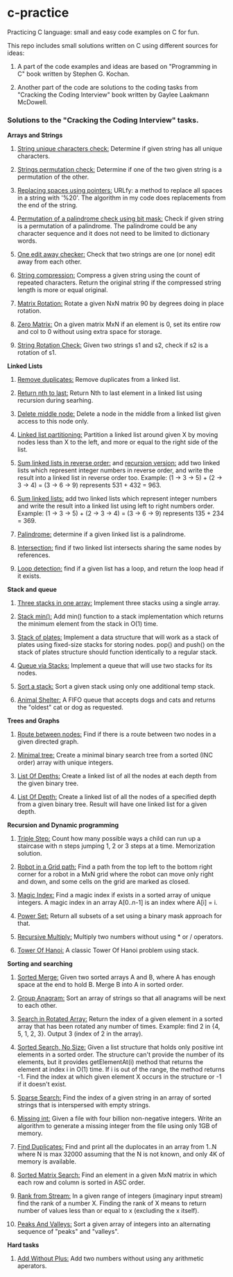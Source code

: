 # c-practice
Practicing C language: small and easy code examples on C for fun.

This repo includes small solutions written on C using different sources for ideas:

1. A part of the code examples and ideas are based on "Programming in C" book written by Stephen G. Kochan.

2. Another part of the code are solutions to the coding tasks from "Cracking the Coding Interview" book written by Gaylee Laakmann McDowell.

### Solutions to the "Cracking the Coding Interview" tasks.


**Arrays and Strings**
1. [String unique characters check:](https://github.com/jack-zuban/c-practice/tree/master/array-and-strings/unique-characters/unique-characters/main.c) Determine if given string has all unique characters.

2. [Strings permutation check:](https://github.com/jack-zuban/c-practice/blob/master/array-and-strings/string-permutation-check/string-permutation-check/main.c) Determine if one of the two given string is a permutation of the other.

3. [Replacing spaces using pointers:](https://github.com/jack-zuban/c-practice/tree/master/array-and-strings/URLfy/URLfy/main.c) URLfy: a method to replace all spaces in a string with '%20'. The algorithm in my code does replacements from the end of the string.

4. [Permutation of a palindrome check using bit mask:](https://github.com/jack-zuban/c-practice/blob/master/array-and-strings/palindrome-permutation/palindrome-permutation/main.c) Check if given string is a permutation of a palindrome. The palindrome could be any character sequence and it does not need to be limited to dictionary words.

5. [One edit away checker:](https://github.com/jack-zuban/c-practice/blob/master/array-and-strings/one-away/one-away/main.c) Check that two strings are one (or none) edit away from each other.

6. [String compression:](https://github.com/jack-zuban/c-practice/blob/master/array-and-strings/string-compression/string-compression/main.c) Compress a given string using the count of repeated characters. Return the original string if the compressed string length is more or equal original.

7. [Matrix Rotation:](https://github.com/jack-zuban/c-practice/blob/master/array-and-strings/matrix-rotation/matrix-rotation/main.c) Rotate a given NxN matrix 90 by degrees doing in place rotation.

8. [Zero Matrix:](https://github.com/jack-zuban/c-practice/blob/master/array-and-strings/zero-matrix/zero-matrix/main.c) On a given matrix MxN if an element is 0, set its entire row and col to 0 without using extra space for storage.

9. [String Rotation Check:](https://github.com/jack-zuban/c-practice/blob/master/array-and-strings/string-rotation/string-rotation/main.c) Given two strings s1 and s2, check if s2 is a rotation of s1.


**Linked Lists**
1. [Remove duplicates:](https://github.com/jack-zuban/c-practice/blob/master/linked-lists/remove-duplicates/remove-duplicates/main.c) Remove duplicates from a linked list.

2. [Return nth to last:](https://github.com/jack-zuban/c-practice/blob/master/linked-lists/find-nth-to-last/find-nth-to-last/main.c) Return Nth to last element in a linked list using recursion during searhing.

3. [Delete middle node:](https://github.com/jack-zuban/c-practice/blob/master/linked-lists/delete-middle-node/delete-middle-node/main.c) Delete a node in the middle from a linked list given access to this node only.

4. [Linked list partitioning:](https://github.com/jack-zuban/c-practice/blob/master/linked-lists/list-partition/list-partition/main.c) Partition a linked list around given X by moving nodes less than X to the left, and more or equal to the right side of the list.

5. [Sum linked lists in reverse order:](https://github.com/jack-zuban/c-practice/blob/master/linked-lists/sum-reverse-lists/sum-reverse-lists/main.c) and [recursion version:](https://github.com/jack-zuban/c-practice/blob/master/linked-lists/sum-reverse-lists/sum-reverse-lists/recursion.c) add two linked lists which represent integer numbers in reverse order, and write the result into a linked list in reverse order too. Example: (1 -> 3 -> 5) + (2 -> 3 -> 4) = (3 -> 6 -> 9) represents 531 + 432 = 963.

6. [Sum linked lists:](https://github.com/jack-zuban/c-practice/blob/master/linked-lists/sum-lists/sum-lists/main.c) add two linked lists which represent integer numbers and write the result into a linked list using left to right numbers order. Example: (1 -> 3 -> 5) + (2 -> 3 -> 4) = (3 -> 6 -> 9) represents 135 + 234 = 369.

8. [Palindrome:](https://github.com/jack-zuban/c-practice/blob/master/linked-lists/palindrome/palindrome/main.c) determine if a given linked list is a palindrome.

9. [Intersection:](https://github.com/jack-zuban/c-practice/blob/master/linked-lists/intersection/intersection/main.c) find if two linked list intersects sharing the same nodes by references.

10. [Loop detection:](https://github.com/jack-zuban/c-practice/blob/master/linked-lists/loop-detection/loop-detection/main.c) find if a given list has a loop, and return the loop head if it exists.


**Stack and queue**
1. [Three stacks in one array:](https://github.com/jack-zuban/c-practice/blob/master/stack-and-queues/stack-in-array/stack-in-array/main.c) Implement three stacks using a single array.

2. [Stack min():](https://github.com/jack-zuban/c-practice/tree/master/stack-and-queues/stack-min/stack-min) Add min() function to a stack implementation which returns the minimum element from the stack in O(1) time.

3. [Stack of plates:](https://github.com/jack-zuban/c-practice/blob/master/stack-and-queues/stack-of-plates/stack-of-plates/main.c) Implement a data structure that will work as a stack of plates using fixed-size stacks for storing nodes. pop() and push() on the stack of plates structure should function identically to a regular stack.

4. [Queue via Stacks:](https://github.com/jack-zuban/c-practice/blob/master/stack-and-queues/queue-via-stacks/queue-via-stacks/main.c) Implement a queue that will use two stacks for its nodes.

5. [Sort a stack:](https://github.com/jack-zuban/c-practice/blob/master/stack-and-queues/sort-stack/sort-stack/main.c) Sort a given stack using only one additional temp stack.

6. [Animal Shelter:](https://github.com/jack-zuban/c-practice/blob/master/stack-and-queues/animal-shelter/animal-shelter/main.c) A FIFO queue that accepts dogs and cats and returns the "oldest" cat or dog as requested.

**Trees and Graphs**
1. [Route between nodes:](https://github.com/jack-zuban/c-practice/blob/master/trees-and-graphs/route-between-nodes/route-between-nodes/main.c) Find if there is a route between two nodes in a given directed graph.

2. [Minimal tree:](https://github.com/jack-zuban/c-practice/blob/master/trees-and-graphs/minimal-tree/minimal-tree/main.c) Create a minimal binary search tree from a sorted (INC order) array with unique integers.

3. [List Of Depths:](https://github.com/jack-zuban/c-practice/blob/master/trees-and-graphs/list-of-depths/list-of-depths/main.c) Create a linked list of all the nodes at each depth from the given binary tree.

4. [List Of Depth:](https://github.com/jack-zuban/c-practice/blob/master/trees-and-graphs/list-of-depth/list-of-depth/main.c) Create a linked list of all the nodes of a specified depth from a given binary tree. Result will have one linked list for a given depth.

**Recursion and Dynamic programming**
1. [Triple Step:](https://github.com/jack-zuban/c-practice/blob/master/recursion-and-dynamic-programming/triple-step/triple-step/main.c) Count how many possible ways a child can run up a staircase with n steps jumping 1, 2 or 3 steps at a time. Memorization solution.

2. [Robot in a Grid path:](https://github.com/jack-zuban/c-practice/blob/master/recursion-and-dynamic-programming/robot-in-a-grid/robot-in-a-grid/main.c) Find a path from the top left to the bottom right corner for a robot in a MxN grid where the robot can move only right and down, and some cells on the grid are marked as closed.

3. [Magic Index:](https://github.com/jack-zuban/c-practice/blob/master/recursion-and-dynamic-programming/magic-index/magic-index/main.c) Find a magic index if exists in a sorted array of unique integers. A magic index in an array A[0..n-1] is an index where A[i] = i.

4. [Power Set:](https://github.com/jack-zuban/c-practice/blob/master/recursion-and-dynamic-programming/power-set/power-set/main.c) Return all subsets of a set using a binary mask approach for that.

5. [Recursive Multiply:](https://github.com/jack-zuban/c-practice/blob/master/recursion-and-dynamic-programming/recursive-multiply/recursive-multiply/main.c) Multiply two numbers without using * or / operators.

6. [Tower Of Hanoi:](https://github.com/jack-zuban/c-practice/blob/master/recursion-and-dynamic-programming/tower-of-hanoi/tower-of-hanoi/main.c) A classic Tower Of Hanoi problem using stack.

**Sorting and searching**
1. [Sorted Merge:](https://github.com/jack-zuban/c-practice/blob/master/sorting-and-searching/sorted-merge/sorted-merge/main.c) Given two sorted arrays A and B, where A has enough space at the end to hold B. Merge B into A in sorted order.

2. [Group Anagram:](https://github.com/jack-zuban/c-practice/blob/master/sorting-and-searching/group-anagrams/group-anagrams/main.c) Sort an array of strings so that all anagrams will be next to each other.

3. [Search in Rotated Array:](https://github.com/jack-zuban/c-practice/blob/master/sorting-and-searching/search-in-rotated-array/search-in-rotated-array/main.c) Return the index of a given element in a sorted array that has been rotated any number of times. Example: find 2 in {4, 5, 1, 2, 3}. Output 3 (index of 2 in the array).

4. [Sorted Search, No Size:](https://github.com/jack-zuban/c-practice/blob/master/sorting-and-searching/sorted-search-no-size/sorted-search-no-size/main.c) Given a list structure that holds only positive int elements in a sorted order. The structure can't provide the number of its elements, but it provides getElementAt(i) method that returns the element at index i in O(1) time. If i is out of the range, the method returns -1. Find the index at which given element X occurs in the structure or -1 if it doesn't exist.

5. [Sparse Search:](https://github.com/jack-zuban/c-practice/blob/master/sorting-and-searching/sparse-search/sparse-search/main.c) Find the index of a given string in an array of sorted strings that is interspersed with empty strings.

6. [Missing int:](https://github.com/jack-zuban/c-practice/blob/master/sorting-and-searching/missing-int/missing-int/main.c) Given a file with four billion non-negative integers. Write an algorithm to generate a missing integer from the file using only 1GB of memory.

7. [Find Duplicates:](https://github.com/jack-zuban/c-practice/blob/master/sorting-and-searching/find-duplicates/find-duplicates/main.c) Find and print all the duplocates in an array from 1..N where N is max 32000 assuming that the N is not known, and only 4K of memory is available.

8. [Sorted Matrix Search:](https://github.com/jack-zuban/c-practice/blob/master/sorting-and-searching/sorted-matrix-search/sorted-matrix-search/main.c) Find an element in a given MxN matrix in which each row and column is sorted in ASC order.

9. [Rank from Stream:](https://github.com/jack-zuban/c-practice/blob/master/sorting-and-searching/rank-from-stream/rank-from-stream/main.c) In a given range of integers (imaginary input stream) find the rank of a number X. Finding the rank of X means to return number of values less than or equal to x (excluding the x itself).

10. [Peaks And Valleys:](https://github.com/jack-zuban/c-practice/blob/master/sorting-and-searching/peaks-and-valleys/peaks-and-valleys/main.c) Sort a given array of integers into an alternating sequence of "peaks" and "valleys".

**Hard tasks**
1. [Add Without Plus:](https://github.com/jack-zuban/c-practice/blob/master/hard/add-without-plus/add-without-plus/main.c) Add two numbers without using any arithmetic aperators.
